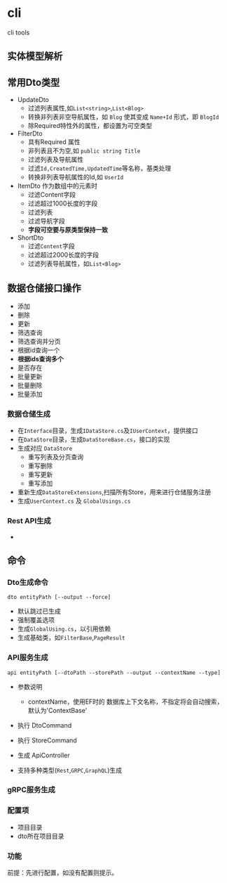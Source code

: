 # cli
cli tools
## 实体模型解析

## 常用Dto类型
- UpdateDto
  - 过滤列表属性,如`List<string>`,`List<Blog>`
  - 转换非列表非空导航属性，如 `Blog` 使其变成 `Name+Id` 形式，即 `BlogId`
  - 除Required特性外的属性，都设置为可空类型
- FilterDto
  - 具有Required 属性
  - 非列表且不为空,如 `public string Title`
  - 过滤列表及导航属性
  - 过滤`Id,CreatedTime,UpdatedTime`等名称，基类处理
  - 转换非列表导航属性的Id,如 `UserId`
- ItemDto 作为数组中的元素时
  - 过滤Content字段
  - 过滤超过1000长度的字段
  - 过滤列表
  - 过滤导航字段
  - **字段可空要与原类型保持一致**
- ShortDto 
  - 过滤`Content`字段
  - 过滤超过2000长度的字段
  - 过滤列表导航属性，如`List<Blog>`

## 数据仓储接口操作
- 添加
- 删除
- 更新
- 筛选查询
- 筛选查询并分页
- 根据id查询一个
- **根据ids查询多个**
- 是否存在
- 批量更新
- 批量删除
- 批量添加

### 数据仓储生成
- 在`Interface`目录，生成`IDataStore.cs`及`IUserContext`，提供接口
- 在`DataStore`目录，生成`DataStoreBase.cs`，接口的实现
- 生成对应 `DataStore`
  - 重写列表及分页查询
  - 重写删除
  - 重写更新
  - 重写添加
- 重新生成`DataStoreExtensions`,扫描所有Store，用来进行仓储服务注册
- 生成`UserContext.cs` 及 `GlobalUsings.cs`

### Rest API生成
- 
## 命令

### Dto生成命令
`dto entityPath [--output --force]`
- 默认跳过已生成
- 强制覆盖选项
- 生成`GlobalUsing.cs`，以引用依赖
- 生成基础类，如`FilterBase`,`PageResult`

### API服务生成
`api entityPath [--dtoPath --storePath --output --contextName --type]`
- 参数说明
  - contextName，使用EF时的 数据库上下文名称，不指定将会自动搜索，默认为'ContextBase'
- 执行 DtoCommand
- 执行 StoreCommand
- 生成 ApiController

- 支持多种类型(`Rest`,`GRPC`,`GraphQL`)生成

### gRPC服务生成

### 配置项
- 项目目录
- dto所在项目目录

### 功能
前提：先进行配置，如没有配置则提示。

